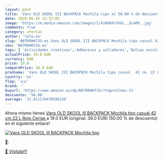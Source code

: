 ```yaml
---
layout: post
title: 'Vans OLD SKOOL III BACKPACK Mochila tipo al 50.00 % de descuento'
date: 2020-06-25 15:37:03
image: 'https://m.media-amazon.com/images/I/41HGK0lVVGL._SL400_.jpg'
comments: true
category: ofertas
author: 'tole.es'
slug: 'B07R8HH7JG-es Vans OLD SKOOL III BACKPACK Mochila tipo casual 42 cm 22 L...'
sku: 'B07R8HH7JG-es'
tags: [ 'Actividades creativas','Adhesivos y selladores','Bolsas escolares','Bricolaje y herramientas','Cuchillos de cocina','Equipaje','Ferretería','Hogar y cocina','Juegos de cuchillos de cocina','Juguetes','Juguetes y juegos','Lápices de colores para niños','Material de escritura y dibujo para niños','Mochilas, estuches y sets escolares','Pegamentos instantáneos','Utensilios de cocina','backpack','mochila', ]
actualPrice: 19.0 EUR
currency: EUR
price: 19.0
comparePrice: 38.0 EUR
prodname: 'Vans OLD SKOOL III BACKPACK Mochila tipo casual  42 cm  22 L  Rojo  Cerise '
country: 'es'
flag: '🇪🇸'
brand: ''
buyurl: 'https://www.amazon.es/dp/B07R8HH7JG/?tag=tolees-21'
descuento: '50.00'
average: '21.011176470588236'
---
```


Ahora mismo tienes [Vans OLD SKOOL III BACKPACK Mochila tipo casual  42 cm  22 L  Rojo  Cerise ](https://www.amazon.es/dp/B07R8HH7JG/?tag=tolees-21) a 19.0 EUR (original: 38.0 EUR) (50.00 %  de descuento) en el siguiente enlace!

[![Vans OLD SKOOL III BACKPACK Mochila tipo](https://m.media-amazon.com/images/I/41HGK0lVVGL._SL400_.jpg)](https://www.amazon.es/dp/B07R8HH7JG/?tag=tolees-21)

🔎:


[🛒 Visítala!!!](https://www.amazon.es/dp/B07R8HH7JG/?tag=tolees-21)
